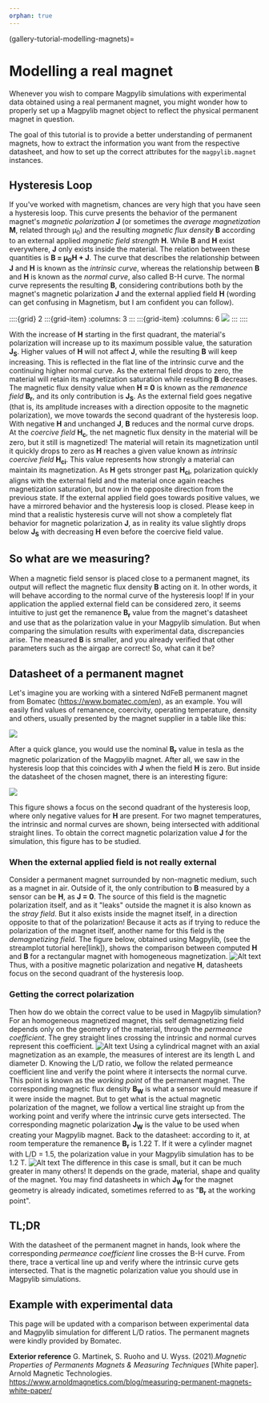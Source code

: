 ```yaml
---
orphan: true
---
```


(gallery-tutorial-modelling-magnets)=

# Modelling a real magnet

Whenever you wish to compare Magpylib simulations with experimental data obtained using a real permanent magnet, you might wonder how to properly set up a Magpylib magnet object to reflect the physical permanent magnet in question.

The goal of this tutorial is to provide a better understanding of permanent magnets, how to extract the information you want from the respective datasheet, and how to set up the correct attributes for the `magpylib.magnet` instances.

## Hysteresis Loop

If you've worked with magnetism, chances are very high that you have seen a hysteresis loop. This curve presents the behavior of the permanent magnet's *magnetic polarization* **J** (or sometimes the *average magnetization* **M**, related through µ<sub>0</sub>) and the resulting *magnetic flux density* **B** according to an external applied *magnetic field strength* **H**. While **B** and **H** exist everywhere, **J** only exists inside the material. The relation between these quantities is **B = µ<sub>0</sub>H + J**. The curve that describes the relationship between **J** and **H** is known as the *intrinsic curve*, whereas the relationship between **B** and **H** is known as the *normal curve*, also called B-H curve. The normal curve represents the resulting **B**, considering contributions both by the magnet's magnetic polarization **J** and the external applied field **H** (wording can get confusing in Magnetism, but I am confident you can follow).

::::{grid} 2
:::{grid-item}
:columns: 3
:::
:::{grid-item}
:columns: 6
![](../../_static/images/gallery_tutorial_magnet_hysteresis.png)
:::
::::

With the increase of **H** starting in the first quadrant, the material's polarization will increase up to its maximum possible value, the saturation **J<sub>S</sub>**. Higher values of **H** will not affect **J**, while the resulting **B** will keep increasing. This is reflected in the flat line of the intrinsic curve and the continuing higher normal curve. As the external field drops to zero, the material will retain its magnetization saturation while resulting **B** decreases. The magnetic flux density value when **H = 0** is known as the *remanence field* **B<sub>r</sub>**, and its only contribution is **J<sub>S</sub>**. As the external field goes negative (that is, its amplitude increases with a direction opposite to the magnetic polarization), we move towards the second quadrant of the hysteresis loop. With negative **H** and unchanged **J**, **B** reduces and the normal curve drops. At the *coercive field* **H<sub>c</sub>**, the net magnetic flux density in the material will be zero, but it still is magnetized! The material will retain its magnetization until it quickly drops to zero as **H** reaches a given value known as *intrinsic coercive field* **H<sub>ci</sub>**. This value represents how strongly a material can maintain its magnetization. As **H** gets stronger past **H<sub>ci</sub>**, polarization quickly aligns with the external field and the material once again reaches magnetization saturation, but now in the opposite direction from the previous state. If the external applied field goes towards positive values, we have a mirrored behavior and the hysteresis loop is closed.
Please keep in mind that a realistic hysteresis curve will not show a completely flat behavior for magnetic polarization **J**, as in reality its value slightly drops below **J<sub>S</sub>** with decreasing **H** even before the coercive field value.

## So what are we measuring?
When a magnetic field sensor is placed close to a permanent magnet, its output will reflect the magnetic flux density **B** acting on it. In other words, it will behave according to the normal curve of the hysteresis loop! If in your application the applied external field can be considered zero, it seems intuitive to just get the remanence **B<sub>r</sub>** value from the magnet's datasheet and use that as the polarization value in your Magpylib simulation. But when comparing the simulation results with experimental data, discrepancies arise. The measured **B** is smaller, and you already verified that other parameters such as the airgap are correct! So, what can it be?

## Datasheet of a permanent magnet
Let's imagine you are working with a sintered NdFeB permanent magnet from Bomatec (https://www.bomatec.com/en), as an example. You will easily find values of remanence, coercivity, operating temperature, density and others, usually presented by the magnet supplier in a table like this:

![](../../_static/images/gallery_tutorial_magnet_table.png)

After a quick glance, you would use the nominal **B<sub>r</sub>** value in tesla as the magnetic polarization of the Magpylib magnet. After all, we saw in the hysteresis loop that this coincides with **J** when the field **H** is zero. But inside the datasheet of the chosen magnet, there is an interesting figure:

![](../../_static/images/gallery_tutorial_magnet_datasheet.png)

This figure shows a focus on the second quadrant of the hysteresis loop, where only negative values for **H** are present. For two magnet temperatures, the intrinsic and normal curves are shown, being intersected with additional straight lines. To obtain the correct magnetic polarization value **J** for the simulation, this figure has to be studied.
### When the external applied field is not really external
Consider a permanent magnet surrounded by non-magnetic medium, such as a magnet in air. Outside of it, the only contribution to **B** measured by a sensor can be **H**, as **J = 0**. The source of this field is the magnetic polarization itself, and as it "leaks" outside the magnet it is also known as the *stray field*. But it also exists inside the magnet itself, in a direction opposite to that of the polarization! Because it acts as if trying to reduce the polarization of the magnet itself, another name for this field is the *demagnetizing field*. The figure below, obtained using Magpylib, (see the streamplot tutorial here[link]), shows the comparison between computed **H** and **B** for a rectangular magnet with homogeneous magnetization.
![Alt text](../../_static/images/gallery_tutorial_magnet_fieldcomparison.png)
Thus, with a positive magnetic polarization and negative **H**, datasheets focus on the second quadrant of the hysteresis loop.
### Getting the correct polarization
Then how do we obtain the correct value to be used in Magpylib simulation? For an homogeneous magnetized magnet, this self demagnetizing field depends only on the geometry of the material, through the *permeance coefficient*. The grey straight lines crossing the intrinsic and normal curves represent this coefficient.
![Alt text](../../_static/images/gallery_tutorial_magnet_LDratio.png)
Using a cylindrical magnet with an axial magnetization as an example, the measures of interest are its length L and diameter D. Knowing the L/D ratio, we follow the related permeance coefficient line and verify the point where it intersects the normal curve. This point is known as the *working point* of the permanent magnet. The corresponding magnetic flux density **B<sub>W</sub>** is what a sensor would measure if it were inside the magnet. But to get what is the actual magnetic polarization of the magnet, we follow a vertical line straight up from the working point and verify where the intrinsic curve gets intersected. The corresponding magnetic polarization **J<sub>W</sub>** is the value to be used when creating your Magpylib magnet.
Back to the datasheet: according to it, at room temperature the remanence **B<sub>r</sub>** is 1.22 T. If it were a cylinder magnet with L/D = 1.5, the polarization value in your Magpylib simulation has to be 1.2 T.
![Alt text](../../_static/images/gallery_tutorial_magnet_datasheet2.png)
The difference in this case is small, but it can be much greater in many others! It depends on the grade, material, shape and quality of the magnet. You may find datasheets in which **J<sub>W</sub>** for the magnet geometry is already indicated, sometimes referred to as "**B<sub>r</sub>** at the working point".
## TL;DR
With the datasheet of the permanent magnet in hands, look where the corresponding *permeance coefficient* line crosses the B-H curve. From there, trace a vertical line up and verify where the intrinsic curve gets intersected. That is the magnetic polarization value you should use in Magpylib simulations.

## Example with experimental data
This page will be updated with a comparison between experimental data and Magpylib simulation for different L/D ratios. The permanent magnets were kindly provided by Bomatec.

**Exterior reference**
G. Martinek, S. Ruoho and U. Wyss. (2021).*Magnetic Properties of Permanents Magnets & Measuring Techniques* [White paper]. Arnold Magnetic Technologies. https://www.arnoldmagnetics.com/blog/measuring-permanent-magnets-white-paper/
